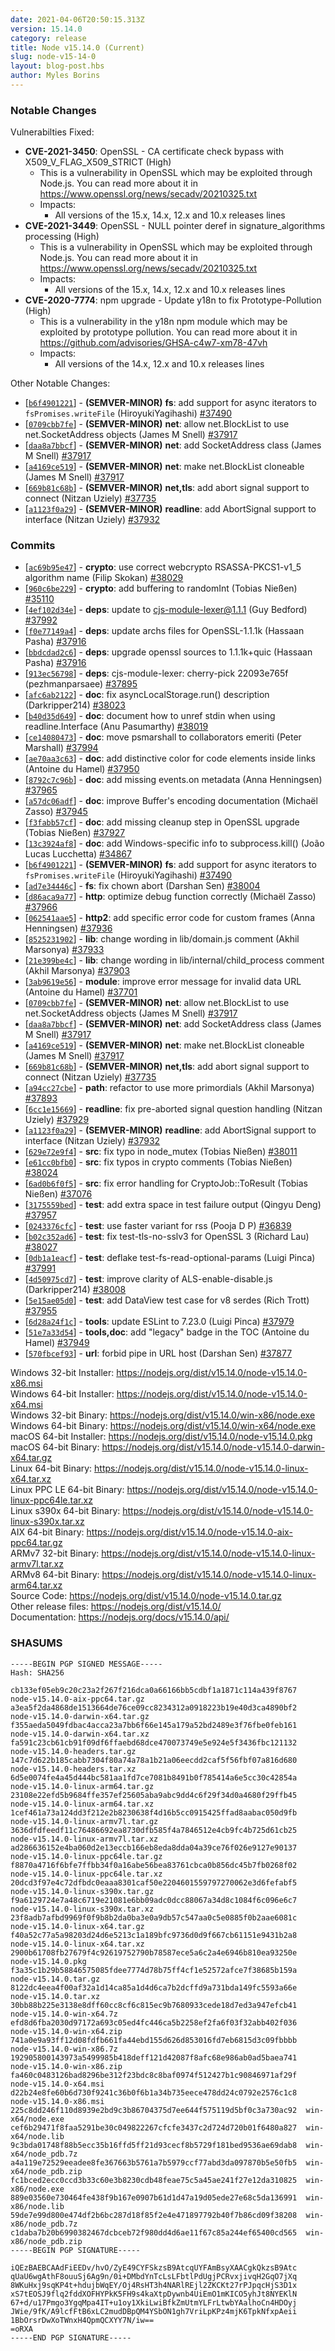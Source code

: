 ```yaml
---
date: 2021-04-06T20:50:15.313Z
version: 15.14.0
category: release
title: Node v15.14.0 (Current)
slug: node-v15-14-0
layout: blog-post.hbs
author: Myles Borins
---
```


### Notable Changes

Vulnerabilties Fixed:

- **CVE-2021-3450**: OpenSSL - CA certificate check bypass with X509_V_FLAG_X509_STRICT (High)
  - This is a vulnerability in OpenSSL which may be exploited through Node.js. You can read more about it in https://www.openssl.org/news/secadv/20210325.txt
  - Impacts:
    - All versions of the 15.x, 14.x, 12.x and 10.x releases lines
- **CVE-2021-3449**: OpenSSL - NULL pointer deref in signature_algorithms processing (High)
  - This is a vulnerability in OpenSSL which may be exploited through Node.js. You can read more about it in https://www.openssl.org/news/secadv/20210325.txt
  - Impacts:
    - All versions of the 15.x, 14.x, 12.x and 10.x releases lines
- **CVE-2020-7774**: npm upgrade - Update y18n to fix Prototype-Pollution (High)
  - This is a vulnerability in the y18n npm module which may be exploited by prototype pollution. You can read more about it in https://github.com/advisories/GHSA-c4w7-xm78-47vh
  - Impacts:
    - All versions of the 14.x, 12.x and 10.x releases lines

Other Notable Changes:

- [[`b6f4901221`](https://github.com/nodejs/node/commit/b6f4901221)] - **(SEMVER-MINOR)** **fs**: add support for async iterators to `fsPromises.writeFile` (HiroyukiYagihashi) [#37490](https://github.com/nodejs/node/pull/37490)
- [[`0709cbb7fe`](https://github.com/nodejs/node/commit/0709cbb7fe)] - **(SEMVER-MINOR)** **net**: allow net.BlockList to use net.SocketAddress objects (James M Snell) [#37917](https://github.com/nodejs/node/pull/37917)
- [[`daa8a7bbcf`](https://github.com/nodejs/node/commit/daa8a7bbcf)] - **(SEMVER-MINOR)** **net**: add SocketAddress class (James M Snell) [#37917](https://github.com/nodejs/node/pull/37917)
- [[`a4169ce519`](https://github.com/nodejs/node/commit/a4169ce519)] - **(SEMVER-MINOR)** **net**: make net.BlockList cloneable (James M Snell) [#37917](https://github.com/nodejs/node/pull/37917)
- [[`669b81c68b`](https://github.com/nodejs/node/commit/669b81c68b)] - **(SEMVER-MINOR)** **net,tls**: add abort signal support to connect (Nitzan Uziely) [#37735](https://github.com/nodejs/node/pull/37735)
- [[`a1123f0a29`](https://github.com/nodejs/node/commit/a1123f0a29)] - **(SEMVER-MINOR)** **readline**: add AbortSignal support to interface (Nitzan Uziely) [#37932](https://github.com/nodejs/node/pull/37932)

### Commits

- [[`ac69b95e47`](https://github.com/nodejs/node/commit/ac69b95e47)] - **crypto**: use correct webcrypto RSASSA-PKCS1-v1_5 algorithm name (Filip Skokan) [#38029](https://github.com/nodejs/node/pull/38029)
- [[`960c6be229`](https://github.com/nodejs/node/commit/960c6be229)] - **crypto**: add buffering to randomInt (Tobias Nießen) [#35110](https://github.com/nodejs/node/pull/35110)
- [[`4ef102d34e`](https://github.com/nodejs/node/commit/4ef102d34e)] - **deps**: update to cjs-module-lexer@1.1.1 (Guy Bedford) [#37992](https://github.com/nodejs/node/pull/37992)
- [[`f0e77149a4`](https://github.com/nodejs/node/commit/f0e77149a4)] - **deps**: update archs files for OpenSSL-1.1.1k (Hassaan Pasha) [#37916](https://github.com/nodejs/node/pull/37916)
- [[`bbdcdad2c6`](https://github.com/nodejs/node/commit/bbdcdad2c6)] - **deps**: upgrade openssl sources to 1.1.1k+quic (Hassaan Pasha) [#37916](https://github.com/nodejs/node/pull/37916)
- [[`913ec56798`](https://github.com/nodejs/node/commit/913ec56798)] - **deps**: cjs-module-lexer: cherry-pick 22093e765f (pezhmanparsaee) [#37895](https://github.com/nodejs/node/pull/37895)
- [[`afc6ab2122`](https://github.com/nodejs/node/commit/afc6ab2122)] - **doc**: fix asyncLocalStorage.run() description (Darkripper214) [#38023](https://github.com/nodejs/node/pull/38023)
- [[`b40d35d649`](https://github.com/nodejs/node/commit/b40d35d649)] - **doc**: document how to unref stdin when using readline.Interface (Anu Pasumarthy) [#38019](https://github.com/nodejs/node/pull/38019)
- [[`ce14080473`](https://github.com/nodejs/node/commit/ce14080473)] - **doc**: move psmarshall to collaborators emeriti (Peter Marshall) [#37994](https://github.com/nodejs/node/pull/37994)
- [[`ae70aa3c63`](https://github.com/nodejs/node/commit/ae70aa3c63)] - **doc**: add distinctive color for code elements inside links (Antoine du Hamel) [#37950](https://github.com/nodejs/node/pull/37950)
- [[`8792c7c96b`](https://github.com/nodejs/node/commit/8792c7c96b)] - **doc**: add missing events.on metadata (Anna Henningsen) [#37965](https://github.com/nodejs/node/pull/37965)
- [[`a57dc06adf`](https://github.com/nodejs/node/commit/a57dc06adf)] - **doc**: improve Buffer's encoding documentation (Michaël Zasso) [#37945](https://github.com/nodejs/node/pull/37945)
- [[`f3fabb57cf`](https://github.com/nodejs/node/commit/f3fabb57cf)] - **doc**: add missing cleanup step in OpenSSL upgrade (Tobias Nießen) [#37927](https://github.com/nodejs/node/pull/37927)
- [[`13c3924af8`](https://github.com/nodejs/node/commit/13c3924af8)] - **doc**: add Windows-specific info to subprocess.kill() (João Lucas Lucchetta) [#34867](https://github.com/nodejs/node/pull/34867)
- [[`b6f4901221`](https://github.com/nodejs/node/commit/b6f4901221)] - **(SEMVER-MINOR)** **fs**: add support for async iterators to `fsPromises.writeFile` (HiroyukiYagihashi) [#37490](https://github.com/nodejs/node/pull/37490)
- [[`ad7e34446c`](https://github.com/nodejs/node/commit/ad7e34446c)] - **fs**: fix chown abort (Darshan Sen) [#38004](https://github.com/nodejs/node/pull/38004)
- [[`d86aca9a77`](https://github.com/nodejs/node/commit/d86aca9a77)] - **http**: optimize debug function correctly (Michaël Zasso) [#37966](https://github.com/nodejs/node/pull/37966)
- [[`062541aae5`](https://github.com/nodejs/node/commit/062541aae5)] - **http2**: add specific error code for custom frames (Anna Henningsen) [#37936](https://github.com/nodejs/node/pull/37936)
- [[`8525231902`](https://github.com/nodejs/node/commit/8525231902)] - **lib**: change wording in lib/domain.js comment (Akhil Marsonya) [#37933](https://github.com/nodejs/node/pull/37933)
- [[`21e399be4c`](https://github.com/nodejs/node/commit/21e399be4c)] - **lib**: change wording in lib/internal/child_process comment (Akhil Marsonya) [#37903](https://github.com/nodejs/node/pull/37903)
- [[`3ab9619e56`](https://github.com/nodejs/node/commit/3ab9619e56)] - **module**: improve error message for invalid data URL (Antoine du Hamel) [#37701](https://github.com/nodejs/node/pull/37701)
- [[`0709cbb7fe`](https://github.com/nodejs/node/commit/0709cbb7fe)] - **(SEMVER-MINOR)** **net**: allow net.BlockList to use net.SocketAddress objects (James M Snell) [#37917](https://github.com/nodejs/node/pull/37917)
- [[`daa8a7bbcf`](https://github.com/nodejs/node/commit/daa8a7bbcf)] - **(SEMVER-MINOR)** **net**: add SocketAddress class (James M Snell) [#37917](https://github.com/nodejs/node/pull/37917)
- [[`a4169ce519`](https://github.com/nodejs/node/commit/a4169ce519)] - **(SEMVER-MINOR)** **net**: make net.BlockList cloneable (James M Snell) [#37917](https://github.com/nodejs/node/pull/37917)
- [[`669b81c68b`](https://github.com/nodejs/node/commit/669b81c68b)] - **(SEMVER-MINOR)** **net,tls**: add abort signal support to connect (Nitzan Uziely) [#37735](https://github.com/nodejs/node/pull/37735)
- [[`a94cc27cbe`](https://github.com/nodejs/node/commit/a94cc27cbe)] - **path**: refactor to use more primordials (Akhil Marsonya) [#37893](https://github.com/nodejs/node/pull/37893)
- [[`6cc1e15669`](https://github.com/nodejs/node/commit/6cc1e15669)] - **readline**: fix pre-aborted signal question handling (Nitzan Uziely) [#37929](https://github.com/nodejs/node/pull/37929)
- [[`a1123f0a29`](https://github.com/nodejs/node/commit/a1123f0a29)] - **(SEMVER-MINOR)** **readline**: add AbortSignal support to interface (Nitzan Uziely) [#37932](https://github.com/nodejs/node/pull/37932)
- [[`629e72e9f4`](https://github.com/nodejs/node/commit/629e72e9f4)] - **src**: fix typo in node_mutex (Tobias Nießen) [#38011](https://github.com/nodejs/node/pull/38011)
- [[`e61cc0bfb0`](https://github.com/nodejs/node/commit/e61cc0bfb0)] - **src**: fix typos in crypto comments (Tobias Nießen) [#38024](https://github.com/nodejs/node/pull/38024)
- [[`6ad0b6f0f5`](https://github.com/nodejs/node/commit/6ad0b6f0f5)] - **src**: fix error handling for CryptoJob::ToResult (Tobias Nießen) [#37076](https://github.com/nodejs/node/pull/37076)
- [[`3175559bed`](https://github.com/nodejs/node/commit/3175559bed)] - **test**: add extra space in test failure output (Qingyu Deng) [#37957](https://github.com/nodejs/node/pull/37957)
- [[`0243376cfc`](https://github.com/nodejs/node/commit/0243376cfc)] - **test**: use faster variant for rss (Pooja D P) [#36839](https://github.com/nodejs/node/pull/36839)
- [[`b02c352ad6`](https://github.com/nodejs/node/commit/b02c352ad6)] - **test**: fix test-tls-no-sslv3 for OpenSSL 3 (Richard Lau) [#38027](https://github.com/nodejs/node/pull/38027)
- [[`0db1a1eacf`](https://github.com/nodejs/node/commit/0db1a1eacf)] - **test**: deflake test-fs-read-optional-params (Luigi Pinca) [#37991](https://github.com/nodejs/node/pull/37991)
- [[`4d50975cd7`](https://github.com/nodejs/node/commit/4d50975cd7)] - **test**: improve clarity of ALS-enable-disable.js (Darkripper214) [#38008](https://github.com/nodejs/node/pull/38008)
- [[`5e15ae05d0`](https://github.com/nodejs/node/commit/5e15ae05d0)] - **test**: add DataView test case for v8 serdes (Rich Trott) [#37955](https://github.com/nodejs/node/pull/37955)
- [[`6d28a24f1c`](https://github.com/nodejs/node/commit/6d28a24f1c)] - **tools**: update ESLint to 7.23.0 (Luigi Pinca) [#37979](https://github.com/nodejs/node/pull/37979)
- [[`51e7a33d54`](https://github.com/nodejs/node/commit/51e7a33d54)] - **tools,doc**: add "legacy" badge in the TOC (Antoine du Hamel) [#37949](https://github.com/nodejs/node/pull/37949)
- [[`570fbcef93`](https://github.com/nodejs/node/commit/570fbcef93)] - **url**: forbid pipe in URL host (Darshan Sen) [#37877](https://github.com/nodejs/node/pull/37877)

Windows 32-bit Installer: https://nodejs.org/dist/v15.14.0/node-v15.14.0-x86.msi \
Windows 64-bit Installer: https://nodejs.org/dist/v15.14.0/node-v15.14.0-x64.msi \
Windows 32-bit Binary: https://nodejs.org/dist/v15.14.0/win-x86/node.exe \
Windows 64-bit Binary: https://nodejs.org/dist/v15.14.0/win-x64/node.exe \
macOS 64-bit Installer: https://nodejs.org/dist/v15.14.0/node-v15.14.0.pkg \
macOS 64-bit Binary: https://nodejs.org/dist/v15.14.0/node-v15.14.0-darwin-x64.tar.gz \
Linux 64-bit Binary: https://nodejs.org/dist/v15.14.0/node-v15.14.0-linux-x64.tar.xz \
Linux PPC LE 64-bit Binary: https://nodejs.org/dist/v15.14.0/node-v15.14.0-linux-ppc64le.tar.xz \
Linux s390x 64-bit Binary: https://nodejs.org/dist/v15.14.0/node-v15.14.0-linux-s390x.tar.xz \
AIX 64-bit Binary: https://nodejs.org/dist/v15.14.0/node-v15.14.0-aix-ppc64.tar.gz \
ARMv7 32-bit Binary: https://nodejs.org/dist/v15.14.0/node-v15.14.0-linux-armv7l.tar.xz \
ARMv8 64-bit Binary: https://nodejs.org/dist/v15.14.0/node-v15.14.0-linux-arm64.tar.xz \
Source Code: https://nodejs.org/dist/v15.14.0/node-v15.14.0.tar.gz \
Other release files: https://nodejs.org/dist/v15.14.0/ \
Documentation: https://nodejs.org/docs/v15.14.0/api/

### SHASUMS

```
-----BEGIN PGP SIGNED MESSAGE-----
Hash: SHA256

cb133ef05eb9c20c23a2f267f216dca0a66166bb5cdbf1a1871c114a439f8767  node-v15.14.0-aix-ppc64.tar.gz
a3ea5f2da4868de1513664de76ce09cc8234312a0918223b19e40d3ca4890bf2  node-v15.14.0-darwin-x64.tar.gz
f355aeda5049fdbac4acca23a7bb6f66e145a179a52bd2489e3f76fbe0feb161  node-v15.14.0-darwin-x64.tar.xz
fa591c23cb61cb91f09df6ffaebd68dce470073749e5e924e5f3436fbc121132  node-v15.14.0-headers.tar.gz
147c7d622b185cabb7304f80a74a78a1b21a06eecdd2caf5f56fbf07a816d680  node-v15.14.0-headers.tar.xz
6d5e0074fe4a45d444bc581aa1fd7ce7081b8491b0f785414a6e5cc30c42854a  node-v15.14.0-linux-arm64.tar.gz
23108e22efd5b9684ffe357ef25605aba9abc9dd4c6f29f34d0a4680f29ffb45  node-v15.14.0-linux-arm64.tar.xz
1cef461a73a124dd3f212e2b8230638f4d16b5cc0915425ffad8aabac050d9fb  node-v15.14.0-linux-armv7l.tar.gz
3636dfdfeedf11c76486692ea8730dfb585f4a7846512e4cb9fc4b725d61cb25  node-v15.14.0-linux-armv7l.tar.xz
ad286636152e4ba060d2e13eccb166eb8eda8dda04a39ce76f026e9127e90137  node-v15.14.0-linux-ppc64le.tar.gz
f8870a4716f6bfe7ffbb34f0a16abe56bea83761cbca0b856dc45b7fb0268f02  node-v15.14.0-linux-ppc64le.tar.xz
20dcd3f97e4c72dfbdc0eaaa8301caf50e2204601559797270062e3d6fefabf5  node-v15.14.0-linux-s390x.tar.gz
f9a6129724e7a48c6719e21081e6bb09adc0dcc88067a34d8c1084f6c096e6c7  node-v15.14.0-linux-s390x.tar.xz
23f8adb7afbd9969f0f9b8b2da0ba3e0a9db57c547aa0c5e0885f0b2aae6081c  node-v15.14.0-linux-x64.tar.gz
f40a52c77a5a98203d24d6e5213c1a189bfc9736d0d9f667cb61151e9431b2a8  node-v15.14.0-linux-x64.tar.xz
2900b61708fb27679f4c92619752790b78587ece5a6c2a4e6946b810ea93250e  node-v15.14.0.pkg
f3a35c1b29b58846575085fdee7774d78b75ff4cf1e52572afce7f38685b159a  node-v15.14.0.tar.gz
8122dc4eea4f00af32a1d14ca85a1d4d6ca7b2dcffd9a731bda149fc5593a66e  node-v15.14.0.tar.xz
30bb88b225e3138e8dff60cc8cf6c815ec9b7680933cede18d7ed3a947efcb41  node-v15.14.0-win-x64.7z
efd8d6fba2030d97172a693c05ed4fc446ca5b2258ef2fa6f03f32abb402f036  node-v15.14.0-win-x64.zip
741a0e9a93ff12d08fdfb661fa44ebd155d626d853016fd7eb6815d3c09fbbbb  node-v15.14.0-win-x86.7z
192905800143973a5499985b418deff121d42087f8afc68e986ab0ad5baea741  node-v15.14.0-win-x86.zip
fa460c0483126bad8296be312f23bdc8c8baf0974f512427b1c90846971af29f  node-v15.14.0-x64.msi
d22b24e8fe60b6d730f9241c36b0f6b1a34b735eece478dd24c0792e2576c1c8  node-v15.14.0-x86.msi
225c8dd246f110d8939e2bd9c3b86704375d7ee644f575119d5bf0c3a730ac92  win-x64/node.exe
cef6b29471f8faa5291be30c049822267cfcfe3437c2d724d720b01f6480a827  win-x64/node.lib
9c3bda01748f88b5ecc35b16ffd5ff21d93cecf8b5729f181bed9536ae69dab8  win-x64/node_pdb.7z
a4a119e72529eeadee8fe367663b5761a7b5979ccf77abd3da097870b5e50fb5  win-x64/node_pdb.zip
fc1bced2ecc0ccd3b33c60e3b8230cdb48feae75c5a45ae241f27e12da310825  win-x86/node.exe
889e03560e730464fe438f9b167e0907b61d1d47a19d05ede27e68c5da136991  win-x86/node.lib
59de7e99d800e474df2b6bc287d18f85f2e4e471897792b40f7b86cd09f38208  win-x86/node_pdb.7z
c1daba7b20b6990382467dcbceb72f980dd4d6ae11f67c85a244ef65400cd565  win-x86/node_pdb.zip
-----BEGIN PGP SIGNATURE-----

iQEzBAEBCAAdFiEEDv/hvO/ZyE49CYFSkzsB9AtcqUYFAmBsyXAACgkQkzsB9Atc
qUaU6wgAthF8ouuSj6Ag9n/0i+DMbdYnTcLsLFbtlPdUgjPCRvxjivqH2GqO7jXq
8WKuHxj9sqKP4t+hdujbWqEY/Oj4RsHT3h4NARlREjl2ZKCKt27rPJpqcHjS3D1x
xS7tEOSJ9flq2fddXOFHYPkK5FH9s4kaXtpDywnb4UiEmO1mKICO5yhJt8NYEKlN
67+d/u17Pmgo3YgqMpa4IT+u1oy1XkiLwiBfkZmUtmYLFrLtwbYAalhoCn4HDOyj
JWie/9fK/A9lcfFtB6xLC2mudDBpQM4YSbON1gh7VriLpKPz4mjK6TpkNfxpAeii
1BbOrsrDwXoTWnxH4QpmQCXYY7N/iw==
=oRXA
-----END PGP SIGNATURE-----

```
